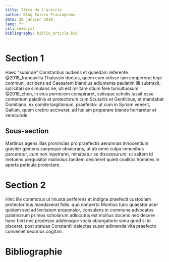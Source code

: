 ```yaml
---
title: Titre de l'article
author: Blog Zotero Francophone
date: 20 janvier 2018
lang: fr
csl: ieee.csl
bibliography: biblio_article.bib
---
```


# Section 1

Haec "subinde" Constantius audiens et quaedam referente @2018_francavilla  Thalassio doctus, quem eum odisse iam conpererat lege communi, scribens ad Caesarem blandius adiumenta paulatim illi subtraxit, sollicitari se simulans ne, uti est militare otium fere tumultuosum @2018_chen, in eius perniciem conspiraret, solisque scholis iussit esse contentum palatinis et protectorum cum Scutariis et Gentilibus, et mandabat Domitiano, ex comite largitionum, praefecto: ut cum in Syriam venerit, Gallum, quem crebro acciverat, ad Italiam properare blande hortaretur et verecunde.

## Sous-section

Martinus agens illas provincias pro praefectis aerumnas innocentium graviter gemens saepeque obsecrans, ut ab omni culpa inmunibus parceretur, cum non inpetraret, minabatur se discessurum: ut saltem id metuens perquisitor malivolus tandem desineret quieti coalitos homines in aperta pericula proiectare.

# Section 2

Hinc ille commotus ut iniusta perferens et indigna praefecti custodiam protectoribus mandaverat fidis. quo conperto Montius tunc quaestor acer quidem sed ad lenitatem propensior, consulens in commune advocatos palatinarum primos scholarum adlocutus est mollius docens nec decere haec fieri nec prodesse addensque vocis obiurgatorio sonu quod si id placeret, post statuas Constantii deiectas super adimenda vita praefecto conveniet securius cogitari.

# Bibliographie
